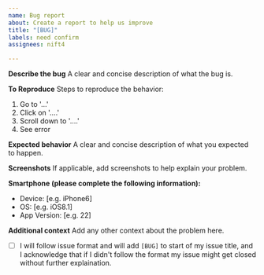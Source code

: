 ```yaml
---
name: Bug report
about: Create a report to help us improve
title: "[BUG]"
labels: need confirm
assignees: nift4

---
```


**Describe the bug**
A clear and concise description of what the bug is.

**To Reproduce**
Steps to reproduce the behavior:
1. Go to '...'
2. Click on '....'
3. Scroll down to '....'
4. See error

**Expected behavior**
A clear and concise description of what you expected to happen.

**Screenshots**
If applicable, add screenshots to help explain your problem.

**Smartphone (please complete the following information):**
 - Device: [e.g. iPhone6]
 - OS: [e.g. iOS8.1]
 - App Version: [e.g. 22]

**Additional context**
Add any other context about the problem here.

- [ ] I will follow issue format and will add `[BUG]` to start of my issue title, and I acknowledge that if I didn't follow the format my issue might get closed without further explaination.
